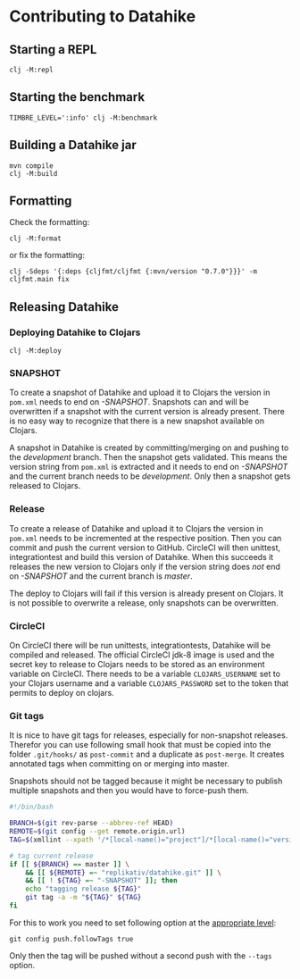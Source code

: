 # Contributing to Datahike
## Starting a REPL

```
clj -M:repl
```

## Starting the benchmark
```
TIMBRE_LEVEL=':info' clj -M:benchmark
```

## Building a Datahike jar
```
mvn compile
clj -M:build
```

## Formatting
Check the formatting:
```
clj -M:format
```
or fix the formatting:
```
clj -Sdeps '{:deps {cljfmt/cljfmt {:mvn/version "0.7.0"}}}' -m cljfmt.main fix
```

## Releasing Datahike
### Deploying Datahike to Clojars
```
clj -M:deploy
```

### SNAPSHOT
To create a snapshot of Datahike and upload it to Clojars the version in
`pom.xml` needs to end on *-SNAPSHOT*. Snapshots can and will be overwritten
if a snapshot with the current version is already present. There is no easy way
to recognize that there is a new snapshot available on Clojars.

A snapshot in Datahike is created by committing/merging on and pushing to the
*development* branch. Then the snapshot gets validated. This means the version
string from `pom.xml` is extracted and it needs to end on *-SNAPSHOT* and
the current branch needs to be *development*. Only then a snapshot gets released
to Clojars.

### Release
To create a release of Datahike and upload it to Clojars the version in `pom.xml`
needs to be incremented at the respective position. Then you can commit and push the
current version to GitHub. CircleCI will then unittest, integrationtest and build
this version of Datahike. When this succeeds it releases the new version to Clojars
only if the version string does *not* end on *-SNAPSHOT* and the current branch is
*master*.

The deploy to Clojars will fail if this version is already present on Clojars. It is
not possible to overwrite a release, only snapshots can be overwritten.

### CircleCI
On CircleCI there will be run unittests, integrationtests, Datahike will be compiled and
released. The official CircleCI jdk-8 image is used and the secret key to release to
Clojars needs to be stored as an environment variable on CircleCI. There needs to be a
variable `CLOJARS_USERNAME` set to your Clojars username and a variable `CLOJARS_PASSWORD` set
to the token that permits to deploy on clojars.

### Git tags
It is nice to have git tags for releases, especially for non-snapshot releases. Therefor
you can use following small hook that must be copied into the folder `.git/hooks/` as
`post-commit` and a duplicate as `post-merge`. It creates annotated tags when committing
on or merging into master.

Snapshots should not be tagged because it might be necessary to publish multiple
snapshots and then you would have to force-push them.

```bash
#!/bin/bash

BRANCH=$(git rev-parse --abbrev-ref HEAD)
REMOTE=$(git config --get remote.origin.url)
TAG=$(xmllint --xpath '/*[local-name()="project"]/*[local-name()="version"]/text()' pom.xml)

# tag current release
if [[ ${BRANCH} == master ]] \
    && [[ ${REMOTE} =~ "replikativ/datahike.git" ]] \
    && [[ ! ${TAG} =~ "-SNAPSHOT" ]]; then
    echo "tagging release ${TAG}"
    git tag -a -m "${TAG}" ${TAG}
fi
```

For this to work you need to set following option at the [appropriate level](https://www.git-scm.com/book/en/v2/Customizing-Git-Git-Configuration#_git_config):
```
git config push.followTags true
```
Only then the tag will be pushed without a second push with the `--tags` option.
